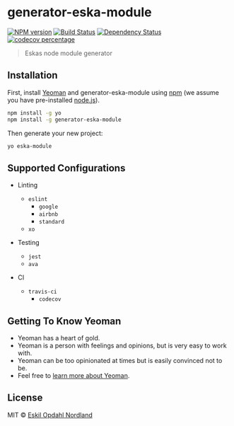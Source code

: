 # generator-eska-module
[![NPM version][npm-image]][npm-url] [![Build Status][travis-image]][travis-url] [![Dependency Status][daviddm-image]][daviddm-url] [![codecov percentage][codecov-image]][codecov-url]
> Eskas node module generator

## Installation

First, install [Yeoman](http://yeoman.io) and generator-eska-module using [npm](https://www.npmjs.com/) (we assume you have pre-installed [node.js](https://nodejs.org/)).

```bash
npm install -g yo
npm install -g generator-eska-module
```

Then generate your new project:

```bash
yo eska-module
```

## Supported Configurations
* Linting
  * `eslint`
    * `google`
    * `airbnb`
    * `standard`
  * `xo`

* Testing
  * `jest`
  * `ava`

* CI
  * `travis-ci`
    * `codecov`

## Getting To Know Yeoman

 * Yeoman has a heart of gold.
 * Yeoman is a person with feelings and opinions, but is very easy to work with.
 * Yeoman can be too opinionated at times but is easily convinced not to be.
 * Feel free to [learn more about Yeoman](http://yeoman.io/).

## License

MIT © [Eskil Opdahl Nordland](https://github.com/Eskalol)


[npm-image]: http://img.shields.io/npm/v/generator-eska-module.svg?style=flat-square
[npm-url]: https://npmjs.org/package/generator-eska-module
[travis-image]: https://img.shields.io/travis/generator-eska-module/master.svg?style=flat-square
[travis-url]: https://travis-ci.org/Eskalol/generator-eska-module
[daviddm-image]: http://img.shields.io/david/generator-eska-module.svg?style=flat-square
[daviddm-url]: https://david-dm.org/Eskalol/generator-eska-module
[codecov-url]: https://codecov.io/gh/Eskalol/generator-eska-module
[codecov-image]: https://img.shields.io/codecov/c/github/Eskalol/generator-eska-module.svg?style=flat-square
